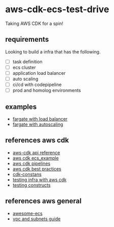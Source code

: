 # aws-cdk-ecs-test-drive

Taking AWS CDK for a spin!

## requirements

Looking to build a infra that has the following.

- [ ] task definition
- [ ] ecs cluster
- [ ] application load balancer
- [ ] auto scaling
- [ ] ci/cd with codepipeline
- [ ] prod and homolog environments

## examples

- [fargate with load balancer](https://github.com/aws-samples/aws-cdk-examples/tree/master/typescript/ecs/fargate-application-load-balanced-service/)
- [fargate with autoscaling](https://github.com/aws-samples/aws-cdk-examples/tree/master/typescript/ecs/fargate-service-with-auto-scaling/)

## references aws cdk

- [aws-cdk api reference](https://docs.aws.amazon.com/cdk/api/latest/docs/aws-construct-library.html)
- [aws cdk ecs_example](https://docs.aws.amazon.com/cdk/latest/guide/ecs_example.html)
- [aws cdk pipelines](https://docs.aws.amazon.com/cdk/latest/guide/cdk_pipeline.html)
- [aws cdk best practices](https://github.com/kevinslin/open-cdk)
- [cdk-constans](https://github.com/kevinslin/cdk-constants)
- [testing infra with aws cdk](https://aws.amazon.com/blogs/developer/testing-infrastructure-with-the-aws-cloud-development-kit-cdk/)
- [testing constructs](https://cdkworkshop.com/20-typescript/70-advanced-topics/100-construct-testing.html)

## references aws general

- [awesome-ecs](https://github.com/nathanpeck/awesome-ecs)
- [vpc and subnets guide](https://docs.aws.amazon.com/vpc/latest/userguide/VPC_Subnets.html#vpc-subnet-basics)
